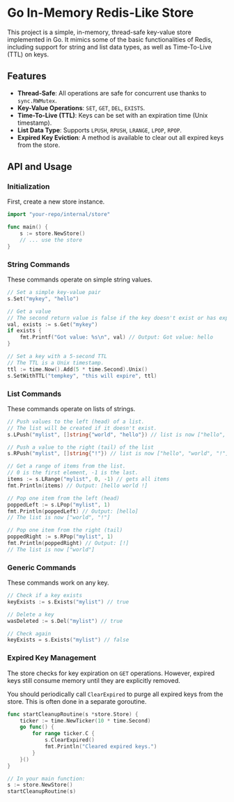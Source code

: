 # Go In-Memory Redis-Like Store

This project is a simple, in-memory, thread-safe key-value store implemented in Go. It mimics some of the basic functionalities of Redis, including support for string and list data types, as well as Time-To-Live (TTL) on keys.

## Features

- **Thread-Safe**: All operations are safe for concurrent use thanks to `sync.RWMutex`.
- **Key-Value Operations**: `SET`, `GET`, `DEL`, `EXISTS`.
- **Time-To-Live (TTL)**: Keys can be set with an expiration time (Unix timestamp).
- **List Data Type**: Supports `LPUSH`, `RPUSH`, `LRANGE`, `LPOP`, `RPOP`.
- **Expired Key Eviction**: A method is available to clear out all expired keys from the store.

## API and Usage

### Initialization

First, create a new store instance.

```go
import "your-repo/internal/store"

func main() {
    s := store.NewStore()
    // ... use the store
}
```

### String Commands

These commands operate on simple string values.

```go
// Set a simple key-value pair
s.Set("mykey", "hello")

// Get a value
// The second return value is false if the key doesn't exist or has expired.
val, exists := s.Get("mykey")
if exists {
    fmt.Printf("Got value: %s\n", val) // Output: Got value: hello
}

// Set a key with a 5-second TTL
// The TTL is a Unix timestamp.
ttl := time.Now().Add(5 * time.Second).Unix()
s.SetWithTTL("tempkey", "this will expire", ttl)
```

### List Commands

These commands operate on lists of strings.

```go
// Push values to the left (head) of a list.
// The list will be created if it doesn't exist.
s.LPush("mylist", []string{"world", "hello"}) // list is now ["hello", "world"]

// Push a value to the right (tail) of the list
s.RPush("mylist", []string{"!"}) // list is now ["hello", "world", "!"]

// Get a range of items from the list.
// 0 is the first element, -1 is the last.
items := s.LRange("mylist", 0, -1) // gets all items
fmt.Println(items) // Output: [hello world !]

// Pop one item from the left (head)
poppedLeft := s.LPop("mylist", 1)
fmt.Println(poppedLeft) // Output: [hello]
// The list is now ["world", "!"]

// Pop one item from the right (tail)
poppedRight := s.RPop("mylist", 1)
fmt.Println(poppedRight) // Output: [!]
// The list is now ["world"]
```

### Generic Commands

These commands work on any key.

```go
// Check if a key exists
keyExists := s.Exists("mylist") // true

// Delete a key
wasDeleted := s.Del("mylist") // true

// Check again
keyExists = s.Exists("mylist") // false
```

### Expired Key Management

The store checks for key expiration on `GET` operations. However, expired keys still consume memory until they are explicitly removed.

You should periodically call `ClearExpired` to purge all expired keys from the store. This is often done in a separate goroutine.

```go
func startCleanupRoutine(s *store.Store) {
    ticker := time.NewTicker(10 * time.Second)
    go func() {
        for range ticker.C {
            s.ClearExpired()
            fmt.Println("Cleared expired keys.")
        }
    }()
}

// In your main function:
s := store.NewStore()
startCleanupRoutine(s)
```
